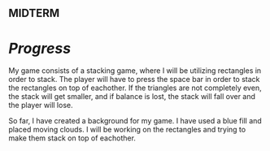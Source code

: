 ## MIDTERM ## 

# *Progress* # 

My game consists of a stacking game, where I will be utilizing rectangles in order to stack. The player will have to press the space bar in order to stack the rectangles on top of eachother. 
If the triangles are not completely even, the stack will get smaller, and if balance is lost, the stack will fall over and the player will lose. 

So far, I have created a background for my game. I have used a blue fill and placed moving clouds. I will be working on the rectangles and trying to make them stack on top of eachother. 
